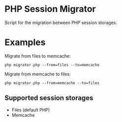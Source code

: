 # PHP Session Migrator

Script for the migration between PHP session storages.

# Examples

Migrate from files to memcache:

```
php migrator.php --from=files --to=memcache
```

Migrate from memcache to files:

```
php migrator.php --from=memcache --to=files
```

## Supported session storages

- Files (default PHP)
- Memcache
